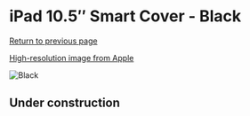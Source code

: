 # iPad 10.5″ Smart Cover - Black

[Return to previous page](/ipad_pro105)

[High-resolution image from Apple](https://store.storeimages.cdn-apple.com/8756/as-images.apple.com/is/MX4U2?wid=4500&hei=4500&fmt=png)

<div style="width: 512px"><img src="/almost_uncompressed/MX4U2.webp" alt="Black"></div>

## Under construction
